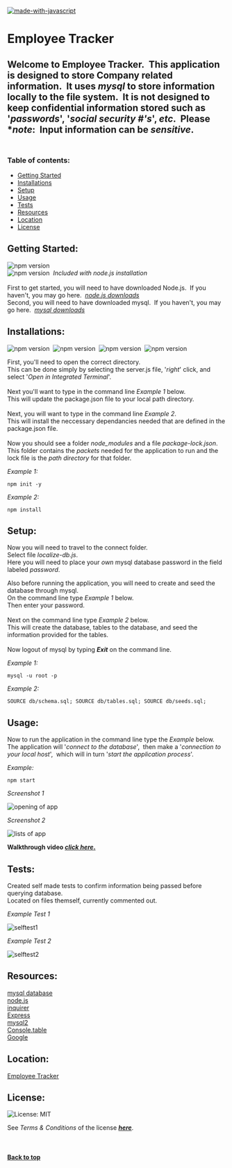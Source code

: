 [![made-with-javascript](https://img.shields.io/badge/Made%20with-JavaScript-1f425f.svg)](https://www.javascript.com)<br>
# **Employee Tracker**

## Welcome to Employee Tracker.&nbsp;&nbsp;This application is designed to store Company related information.&nbsp;&nbsp;It uses *mysql* to store information locally to the file system.&nbsp;&nbsp;It is **not** designed to keep confidential information stored such as '*passwords*', '*social security #'s*', *etc*.&nbsp;&nbsp;Please **note*:&nbsp;&nbsp;Input information can be *sensitive*.<br><br>

### **Table of contents:**

- [Getting Started](#getting)
- [Installations](#installations)
- [Setup](#setup)
- [Usage](#usage)
- [Tests](#tests)
- [Resources](#resources)
- [Location](#location)
- [License](#license)

## Getting Started:

![npm version](https://img.shields.io/badge/node-v18.12.1-9cf)<br>![npm version](https://img.shields.io/badge/npm-v8.19.2-9cf)&nbsp;&nbsp;*Included with node.js installation*<br><br>First to get started, you will need to have downloaded Node.js.&nbsp;&nbsp;If you haven't, you may go here.&nbsp;&nbsp;[*node.js downloads*](https://nodejs.org/en/download/)<br>Second, you will need to have downloaded mysql.&nbsp;&nbsp;If you haven't, you may go here.&nbsp;&nbsp;[*mysql downloads*](https://www.mysql.com/downloads/)<br>

## Installations:

![npm version](https://img.shields.io/badge/express-v4.17.1-9cf)&nbsp;&nbsp;![npm version](https://img.shields.io/badge/inquirer-v8.2.4-9cf)&nbsp;&nbsp;![npm version](https://img.shields.io/badge/console.table-v0.10.0-9cf)&nbsp;&nbsp;![npm version](https://img.shields.io/badge/mysql2-v2.2.5-9cf)
  
First, you'll need to open the correct directory.<br>This can be done simply by selecting the server.js file, '*right*' click, and select '*Open in Integrated Terminal*'.<br><br>Next you'll want to type in the command line *Example 1* below.<br>This will update the package.json file to your local path directory.<br><br>Next, you will want to type in the command line *Example 2*.<br>This will install the neccessary dependancies needed that are defined in the package.json file.<br><br>Now you should see a folder *node_modules* and a file *package-lock.json*.<br>This folder contains the *packets* needed for the application to run and the lock file is the *path directory* for that folder.<br>

*Example 1:*
```shell
npm init -y
```

*Example 2:*
```shell
npm install
```

## Setup:

Now you will need to travel to the connect folder.<br>Select file *localize-db.js*.<br>Here you will need to place your *own* mysql database password in the field labeled *password*.

Also before running the application, you will need to create and seed the database through mysql.<br>On the command line type *Example 1* below.<br>Then enter your password.<br><br>Next on the command line type *Example 2* below.<br>This will create the database, tables to the database, and seed the information provided for the tables.<br><br>Now logout of mysql by typing ***Exit*** on the command line.

*Example 1:*
```shell
mysql -u root -p
```

*Example 2:*
```mysql
SOURCE db/schema.sql; SOURCE db/tables.sql; SOURCE db/seeds.sql;
```

## Usage:

Now to run the application in the command line type the *Example* below.<br>The application will '*connect to the database*',&nbsp;&nbsp;then make a '*connection to your local host*',&nbsp;&nbsp;which will in turn '*start the application process*'.

*Example:*
```shell
npm start
```

*Screenshot 1*

![opening of app](./assets/opening.png)

*Screenshot 2*

![lists of app](./assets/lists.png)

**Walkthrough video [*click here*.](https://drive.google.com/file/d/1E_d43Bk0lWKk0F_CDHimTneuFla4qcdL/view)**

## Tests:

Created self made tests to confirm information being passed before querying database.<br>Located on files themself, currently commented out.

*Example Test 1*

![selftest1](./assets/selfmadetest.png)

*Example Test 2*

![selftest2](./assets/selfmadetest2.png)

## Resources:

[mysql database](https://www.mysql.com/)<br>[node.js](https://nodejs.org/en/docs/)<br>[inquirer](https://www.npmjs.com/package/inquirer?activeTab=readme)<br>[Express](https://expressjs.com/)<br>[mysql2](https://www.npmjs.com/package/mysql2)<br>[Console.table](https://nodejs.org/api/console.html#consoletabletabulardata-properties)<br>[Google](https://www.google.com)

## Location:

[Employee Tracker](https://github.com/zMag33z/week-12-Employee_Tracker)

## License:
  
![License: MIT](https://img.shields.io/badge/license-MIT-brightgreen)
  
See *Terms & Conditions* of the license [***here***](https://opensource.org/licenses/MIT).

<br>


#### [**Back to top**](#)
